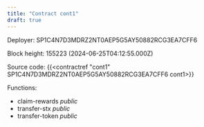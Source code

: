 ```yaml
---
title: "Contract cont1"
draft: true
---
```

Deployer: SP1C4N7D3MDRZ2NT0AEP5G5AY50882RCG3EA7CFF6


 



Block height: 155223 (2024-06-25T04:12:55.000Z)

Source code: {{<contractref "cont1" SP1C4N7D3MDRZ2NT0AEP5G5AY50882RCG3EA7CFF6 cont1>}}

Functions:

* claim-rewards _public_
* transfer-stx _public_
* transfer-token _public_
